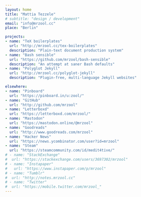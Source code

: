 ```yaml
---
layout: home
title: "Mattia Tezzele"
# subtitle: "design / development"
email: "info@mrzool.cc"
place: "Berlin"

projects:
- name: "TeX boilerplates"
  url: "http://mrzool.cc/tex-boilerplates"
  description: "Plain-text document production system"
- name: "Bash sensible"
  url: "https://github.com/mrzool/bash-sensible"
  description: "An attempt at saner Bash defaults"
- name: "Polyglot Jekyll"
  url: "http://mrzool.cc/polyglot-jekyll"
  description: "Plugin-free, multi-language Jekyll websites"

elsewhere:
- name: "Pinboard"
  url: "https://pinboard.in/u:zool/"
- name: "GitHub"
  url: "http://github.com/mrzool"
- name: "Letterboxd"
  url: "https://letterboxd.com/mrzool/"
- name: "Mastodon"
  url: "https://mastodon.online/@mrzool" 
- name: "Goodreads"
  url: "http://www.goodreads.com/mrzool" 
- name: "Hacker News"
  url: "https://news.ycombinator.com/user?id=mrzool"
- name: "Steam"
  url: "https://steamcommunity.com/id/medit4tive/"
# - name: "StackExchange"
#  url: "https://stackexchange.com/users/3697302/mrzool"
# - name: "Instapaper"
#   url: "https://www.instapaper.com/p/mrzool"
# - name: "Tumblr"
#  url: "http://notes.mrzool.cc"
# - name: "Twitter"
#  url: "https://mobile.twitter.com/mrzool_"
---
```

